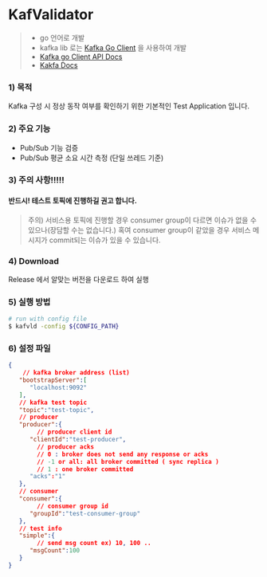 # KafValidator
> * go 언어로 개발
> * kafka lib 로는 [Kafka Go Client](https://docs.confluent.io/kafka-clients/go/current/overview.html) 을 사용하여 개발
> * [Kafka go Client API Docs](https://docs.confluent.io/platform/current/clients/confluent-kafka-go/index.html#Consumer)
> * [Kakfa Docs](https://kafka.apache.org/documentation/)

### 1) 목적
Kafka 구성 시 정상 동작 여부를 확인하기 위한 기본적인 Test Application 입니다.

### 2) 주요 기능
* Pub/Sub 기능 검증
* Pub/Sub 평균 소요 시간 측정 (단일 쓰레드 기준)

### 3) 주의 사항!!!!!
#### 반드시! 테스트 토픽에 진행하길 권고 합니다.
> 주의) 서비스용 토픽에 진행할 경우 consumer group이 다르면 이슈가 없을 수 있으나(장담할 수는 없습니다.) 혹여 consumer group이 같았을 경우 서비스 메시지가 commit되는 이슈가 있을 수 있습니다.

### 4) Download
Release 에서 알맞는 버전을 다운로드 하여 실행


### 5) 실행 방법
```bash
# run with config file
$ kafvld -config ${CONFIG_PATH}
```

### 6) 설정 파일
```json
{  
    // kafka broker address (list)
   "bootstrapServer":[
      "localhost:9092"
   ],
   // kafka test topic
   "topic":"test-topic",
   // producer
   "producer":{
        // producer client id
      "clientId":"test-producer",
        // producer acks
        // 0 : broker does not send any response or acks
        // -1 or all: all broker committed ( sync replica )
        // 1 : one broker committed
      "acks":"1"
   },
   // consumer
   "consumer":{
        // consumer group id
      "groupId":"test-consumer-group"
   },
   // test info
   "simple":{
        // send msg count ex) 10, 100 ..
      "msgCount":100
   }
}
```